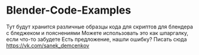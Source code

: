 # Blender-Code-Examples
Тут будут хранится различные образцы кода для скриптов для блендера с бледжеком и пояснениями
Можете использовать это как шпаргалку, если что-то забудете
Есть предложение, нашли ошибку? Писать сюда https://vk.com/sanek_demcenkov
